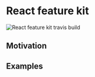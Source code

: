 # React feature kit

![React feature kit travis build](https://api.travis-ci.org/tuchk4/forgekit.svg?branch=master)

## Motivation


## Examples
